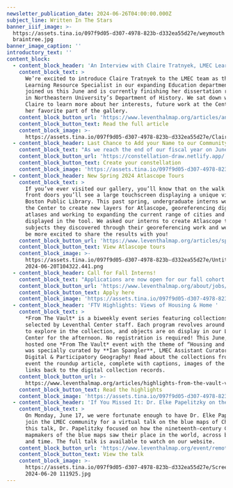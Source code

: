 ```yaml
---
newsletter_publication_date: 2024-06-26T04:00:00.000Z
subject_line: Written In The Stars
banner_iiif_image: >-
  https://assets.tina.io/097f9d05-d307-4978-823b-d332ea55d27e/weymouth
  braintree.jpg
banner_image_caption: ''
introductory_text: ''
content_block:
  - content_block_header: 'An Interview with Claire Tratnyek, LMEC Learning Resource Specialist'
    content_block_text: >
      We’re excited to introduce Claire Tratnyek to the LMEC team as the
      Learning Resource Specialist in our expanding Education department! Claire
      joined us this June and is currently finishing her dissertation research
      in Northeastern University’s Department of History. We sat down with
      Claire to learn more about her interests, future work at the Center, and
      her favorite part of the gallery.
    content_block_button_url: 'https://www.leventhalmap.org/articles/an-interview-with-claire-tratnyek/'
    content_block_button_text: Read the full article
    content_block_image: >-
      https://assets.tina.io/097f9d05-d307-4978-823b-d332ea55d27e/Claire2021headshotSMALL.png
  - content_block_header: Last Chance to Add your Name to our Community Star Map
    content_block_text: "As we reach the end of our fiscal year on June 30, we are counting on you to help make our future work shine! Inspired by the\_[celestial chart in our current exhibition\_](https://www.leventhalmap.org/digital-exhibitions/heaven-and-earth/catalogue/4/)[Heaven & Earth](https://www.leventhalmap.org/digital-exhibitions/heaven-and-earth/catalogue/4/), we're creating a special community constellation chart drawn by our supporters. This week is your last chance to put your name amongst the stars—and support our mission at the same time.\_[Draw your own starry design](https://constellation-draw.netlify.app/) and then\_[donate $20 or more](https://leventhalmap.donorsupport.co/page/JUNE2024?drawing-id=400521254838206530)\_to become part of the community-drawn star chart.\_You can even [draw and dedicate a constellation for a loved one](https://constellation-draw.netlify.app/)\_and we'll send it to them by email or postcard! We rely on your generosity to make our programs\_accessible and your support makes a big difference. \n"
    content_block_button_url: 'https://constellation-draw.netlify.app/'
    content_block_button_text: Create your constellation
    content_block_image: 'https://assets.tina.io/097f9d05-d307-4978-823b-d332ea55d27e/starchart.jpg'
  - content_block_header: New Spring 2024 Atlascope Tours
    content_block_text: >
      If you’ve ever visited our gallery, you’ll know that on the walk up to the
      front doors you’ll see a large touchscreen displaying a unique view of the
      Boston Public Library. This past spring, undergraduate interns worked with
      the Center to create new layers for Atlascope, georeferencing digitized
      atlases and working to expanding the current range of cities and towns
      displayed in the tool. We asked our interns to create Atlascope tours of
      subjects they discovered through their georeferencing work and we couldn’t
      be more excited to share the results with you!
    content_block_button_url: 'https://www.leventhalmap.org/articles/spring-2024-atlascope-tours/'
    content_block_button_text: View Atlascope tours
    content_block_image: >-
      https://assets.tina.io/097f9d05-d307-4978-823b-d332ea55d27e/Untitled -
      2024-06-20T104322.441.png
  - content_block_header: Call for Fall Interns!
    content_block_text: "Applications are now open for our fall cohort of college interns. Our internship program trains the next generation of professionals in topics related to geospatial technology, public humanities, and librarianship. Interns will work onsite in the Center’s offices at the Central Library for 6-10 hours per week from mid-September 2024 through mid-December 2024 focused on\_[Geohumanities & GIS](https://www.leventhalmap.org/about/jobs/2024-fall-internships/). Apply online by Friday, July 12, 2024 at 3:00 pm ET.\n"
    content_block_button_url: 'https://www.leventhalmap.org/about/jobs/2024-fall-internships/'
    content_block_button_text: Apply here
    content_block_image: 'https://assets.tina.io/097f9d05-d307-4978-823b-d332ea55d27e/Media (9).jpg'
  - content_block_header: 'FTV Highlights: Views of Housing & Home '
    content_block_text: >
      *From The Vault* is a biweekly event series featuring collections objects
      selected by Leventhal Center staff. Each program revolves around a theme
      to explore in the collection, and objects are on display in our Learning
      Center for the afternoon. No registration is required! This June, we
      hosted one *From The Vault* event with the theme of “Housing and Home” and
      was specially curated by **Ian Spangler**, LMEC Assistant Curator of
      Digital & Participatory Geography! Read about the collections from this
      event the roundup article, complete with captions, images of the maps, and
      links back to the digital collection records.
    content_block_button_url: >-
      https://www.leventhalmap.org/articles/highlights-from-the-vault-views-of-housing-home/
    content_block_button_text: Read the highlights
    content_block_image: 'https://assets.tina.io/097f9d05-d307-4978-823b-d332ea55d27e/Untitled.png'
  - content_block_header: 'If You Missed It: Dr. Elke Papelitzky on the Blue Maps of China'
    content_block_text: >
      On Monday, June 17, we were fortunate enough to have Dr. Elke Papelitzky
      join the LMEC community for a virtual talk on the blue maps of China. In
      this talk, Dr. Papelitzky focused on how the nineteenth-century Chinese
      mapmakers of the blue maps saw their place in the world, across both space
      and time. The full talk is available to watch on our website. 
    content_block_button_url: 'https://www.leventhalmap.org/event/remote-talk-with-elke-papelitzky/'
    content_block_button_text: View the talk
    content_block_image: >-
      https://assets.tina.io/097f9d05-d307-4978-823b-d332ea55d27e/Screenshot
      2024-06-20 111925.jpg
---
```


